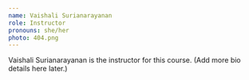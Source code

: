 ```yaml
---
name: Vaishali Surianarayanan
role: Instructor
pronouns: she/her
photo: 404.png
---
```


Vaishali Surianarayanan is the instructor for this course.  (Add more bio details here later.)